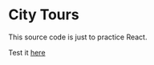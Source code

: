 # City Tours

This source code is just to practice React.

Test it [here](https://city-tours-react-example.netlify.app/)
